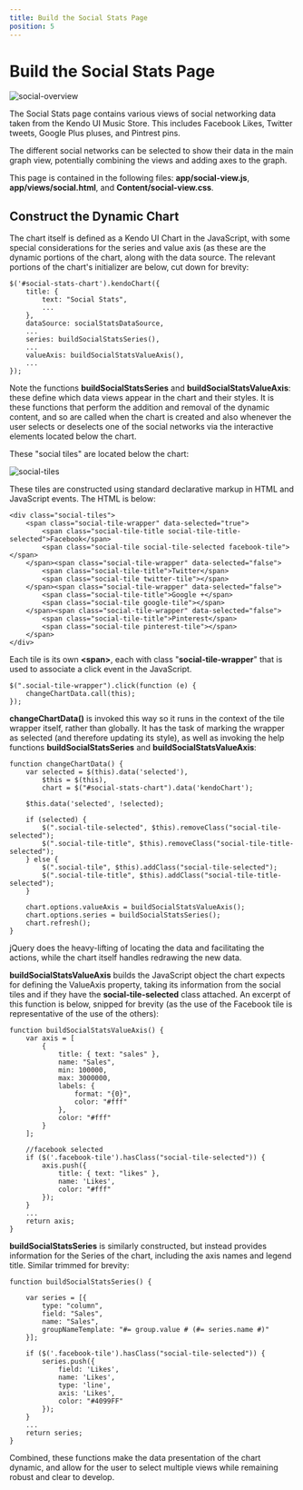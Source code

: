 ```yaml
---
title: Build the Social Stats Page
position: 5
---
```


# Build the Social Stats Page

![social-overview](/tutorials/asp.net/kendo-music-store/music-store-dashboard/images/social-overview.png)

The Social Stats page contains various views of social networking data taken from the Kendo UI Music Store. This includes Facebook Likes, Twitter tweets, Google Plus pluses, and Pintrest pins.

The different social networks can be selected to show their data in the main graph view, potentially combining the views and adding axes to the graph.

This page is contained in the following files: **app/social-view.js**, **app/views/social.html**, and **Content/social-view.css**.

## Construct the Dynamic Chart

The chart itself is defined as a Kendo UI Chart in the JavaScript, with some special considerations for the series and value axis (as these are the dynamic portions of the chart, along with the data source. The relevant portions of the chart's initializer are below, cut down for brevity:

    $('#social-stats-chart').kendoChart({
        title: {
            text: "Social Stats",
            ...
        },
        dataSource: socialStatsDataSource,
        ...
        series: buildSocialStatsSeries(),
        ...
        valueAxis: buildSocialStatsValueAxis(),
        ...
    });

Note the functions **buildSocialStatsSeries** and **buildSocialStatsValueAxis**: these define which data views appear in the chart and their styles. It is these functions that perform the addition and removal of the dynamic content, and so are called when the chart is created and also whenever the user selects or deselects one of the social networks via the interactive elements located below the chart.

These "social tiles" are located below the chart:

![social-tiles](/tutorials/asp.net/kendo-music-store/music-store-dashboard/images/social-tiles.png)

These tiles are constructed using standard declarative markup in HTML and JavaScript events. The HTML is below:

    <div class="social-tiles">
        <span class="social-tile-wrapper" data-selected="true">
            <span class="social-tile-title social-tile-title-selected">Facebook</span>
            <span class="social-tile social-tile-selected facebook-tile"></span>
        </span><span class="social-tile-wrapper" data-selected="false">
            <span class="social-tile-title">Twitter</span>
            <span class="social-tile twitter-tile"></span>
        </span><span class="social-tile-wrapper" data-selected="false">
            <span class="social-tile-title">Google +</span>
            <span class="social-tile google-tile"></span>
        </span><span class="social-tile-wrapper" data-selected="false">
            <span class="social-tile-title">Pinterest</span>
            <span class="social-tile pinterest-tile"></span>
        </span>
    </div>

Each tile is its own **&lt;span&gt;**, each with class "**social-tile-wrapper**" that is used to associate a click event in the JavaScript.

    $(".social-tile-wrapper").click(function (e) {
        changeChartData.call(this);
    });

**changeChartData()** is invoked this way so it runs in the context of the tile wrapper itself, rather than globally. It has the task of marking the wrapper as selected (and therefore updating its style), as well as invoking the help functions **buildSocialStatsSeries** and **buildSocialStatsValueAxis**:

    function changeChartData() {
        var selected = $(this).data('selected'),
            $this = $(this),
            chart = $("#social-stats-chart").data('kendoChart');

        $this.data('selected', !selected);

        if (selected) {
            $(".social-tile-selected", $this).removeClass("social-tile-selected");
            $(".social-tile-title", $this).removeClass("social-tile-title-selected");
        } else {
            $(".social-tile", $this).addClass("social-tile-selected");
            $(".social-tile-title", $this).addClass("social-tile-title-selected");
        }

        chart.options.valueAxis = buildSocialStatsValueAxis();
        chart.options.series = buildSocialStatsSeries();
        chart.refresh();
    }

jQuery does the heavy-lifting of locating the data and facilitating the actions, while the chart itself handles redrawing the new data.

**buildSocialStatsValueAxis** builds the JavaScript object the chart expects for defining the ValueAxis property, taking its information from the social tiles and if they have the **social-tile-selected** class attached. An excerpt of this function is below, snipped for brevity (as the use of the Facebook tile is representative of the use of the others):

    function buildSocialStatsValueAxis() {
        var axis = [
            {
                title: { text: "sales" },
                name: "Sales",
                min: 100000,
                max: 3000000,
                labels: {
                    format: "{0}",
                    color: "#fff"
                },
                color: "#fff"
            }
        ];

        //facebook selected
        if ($('.facebook-tile').hasClass("social-tile-selected")) {
            axis.push({
                title: { text: "likes" },
                name: 'Likes',
                color: "#fff"
            });
        }
		...
		return axis;
	}

**buildSocialStatsSeries** is similarly constructed, but instead provides information for the Series of the chart, including the axis names and legend title. Similar trimmed for brevity:

    function buildSocialStatsSeries() {

        var series = [{
            type: "column",
            field: "Sales",
            name: "Sales",
            groupNameTemplate: "#= group.value # (#= series.name #)"
        }];

        if ($('.facebook-tile').hasClass("social-tile-selected")) {
            series.push({
                field: 'Likes',
                name: 'Likes',
                type: 'line',
                axis: 'Likes',
                color: "#4099FF"
            });
        }
		...
		return series;
	}

Combined, these functions make the data presentation of the chart dynamic, and allow for the user to select multiple views while remaining robust and clear to develop.